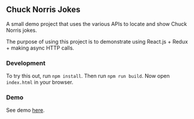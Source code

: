 ## Chuck Norris Jokes

A small demo project that uses the various APIs to locate and show Chuck Norris jokes.

The purpose of using this project is to demonstrate using React.js + Redux + making async HTTP calls.

### Development

To try this out, run `npm install`.  Then run `npm run build`.  Now open `index.html` in your browser.

### Demo

See demo [here](http://www.mikusa.com/cnj).
